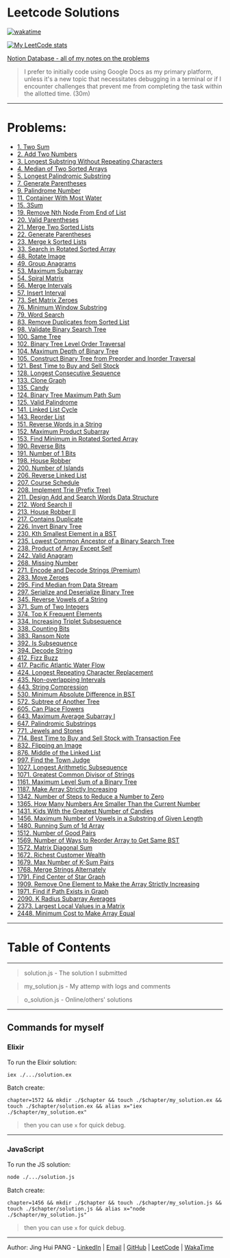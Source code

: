 # Leetcode Solutions

[![wakatime](https://wakatime.com/badge/user/849bb989-6c1a-4bb4-a5f1-ba937583da5f/project/d0b05c78-06be-40bb-9bca-1e26b4ccd8db.svg)](https://wakatime.com/badge/user/849bb989-6c1a-4bb4-a5f1-ba937583da5f/project/d0b05c78-06be-40bb-9bca-1e26b4ccd8db)

[![My LeetCode stats](https://leetcode-stats-six.vercel.app/api?username=enkr1&theme=dark)](https://leetcode.com/enkr1/)

[Notion Database - all of my notes on the problems](https://enkr.notion.site/db6bbb891f264f37a64c99799ca2057d?v=0b3cf643151b4ec1b29a01eecce8bbb4)

> I prefer to initially code using Google Docs as my primary platform, unless it's a new topic that necessitates debugging in a terminal or if I encounter challenges that prevent me from completing the task within the allotted time. (30m)

---

# Problems:
- [1. Two Sum](./1/)
- [2. Add Two Numbers](./2/)
- [3. Longest Substring Without Repeating Characters](./3/)
- [4. Median of Two Sorted Arrays](./4/)
- [5. Longest Palindromic Substring](./5/)
- [7. Generate Parentheses](./7/)
- [9. Palindrome Number](./9/)
- [11. Container With Most Water](./11/)
- [15. 3Sum](./15/)
- [19. Remove Nth Node From End of List](./19/)
- [20. Valid Parentheses](./20/)
- [21. Merge Two Sorted Lists](./21/)
- [22. Generate Parentheses](./22/)
- [23. Merge k Sorted Lists](./23/)
- [33. Search in Rotated Sorted Array](./33/)
- [48. Rotate Image](./48/)
- [49. Group Anagrams](./49/)
- [53. Maximum Subarray](./53/)
- [54. Spiral Matrix](./54/)
- [56. Merge Intervals](./56/)
- [57. Insert Interval](./57/)
- [73. Set Matrix Zeroes](./73/)
- [76. Minimum Window Substring](./76/)
- [79. Word Search](./79/)
- [83. Remove Duplicates from Sorted List](./83/)
- [98. Validate Binary Search Tree](./98/)
- [100. Same Tree](./100/)
- [102. Binary Tree Level Order Traversal](./102/)
- [104. Maximum Depth of Binary Tree](./104/)
- [105. Construct Binary Tree from Preorder and Inorder Traversal](./105/)
- [121. Best Time to Buy and Sell Stock](./121/)
- [128. Longest Consecutive Sequence](./128/)
- [133. Clone Graph](./133/)
- [135. Candy](./135/)
- [124. Binary Tree Maximum Path Sum](./124/)
- [125. Valid Palindrome](./125/)
- [141. Linked List Cycle](./141/)
- [143. Reorder List](./143/)
- [151. Reverse Words in a String](./151/)
- [152. Maximum Product Subarray](./152/)
- [153. Find Minimum in Rotated Sorted Array](./153/)
- [190. Reverse Bits](./190/)
- [191. Number of 1 Bits](./191/)
- [198. House Robber](./198/)
- [200. Number of Islands](./200/)
- [206. Reverse Linked List](./206/)
- [207. Course Schedule](./207/)
- [208. Implement Trie (Prefix Tree)](./209/)
- [211. Design Add and Search Words Data Structure](./211/)
- [212. Word Search II](./212/)
- [213. House Robber II](./213/)
- [217. Contains Duplicate](./217/)
- [226. Invert Binary Tree](./226/)
- [230. Kth Smallest Element in a BST](./230/)
- [235. Lowest Common Ancestor of a Binary Search Tree](./235/)
- [238. Product of Array Except Self](./238/)
- [242. Valid Anagram](./242/)
- [268. Missing Number](./268/)
- [271. Encode and Decode Strings (Premium)](./271/)
- [283. Move Zeroes](./283/)
- [295. Find Median from Data Stream](./295/)
- [297. Serialize and Deserialize Binary Tree](./297/)
- [345. Reverse Vowels of a String](./345/)
- [371. Sum of Two Integers](./371/)
- [374. Top K Frequent Elements](./374/)
- [334. Increasing Triplet Subsequence](./334/)
- [338. Counting Bits](./338/)
- [383. Ransom Note](./383/)
- [392. Is Subsequence](./392/)
- [394. Decode String](./394/)
- [412. Fizz Buzz](./412/)
- [417. Pacific Atlantic Water Flow](./417/)
- [424. Longest Repeating Character Replacement](./424/)
- [435. Non-overlapping Intervals](./435/)
- [443. String Compression](./443/)
- [530. Minimum Absolute Difference in BST](./530/)
- [572. Subtree of Another Tree](./572/)
- [605. Can Place Flowers](./605/)
- [643. Maximum Average Subarray I](./643/)
- [647. Palindromic Substrings](./647/)
- [771. Jewels and Stones](./771/)
- [714. Best Time to Buy and Sell Stock with Transaction Fee](./714/)
- [832. Flipping an Image](./832/)
- [876. Middle of the Linked List](./876/)
- [997. Find the Town Judge](./997/)
- [1027. Longest Arithmetic Subsequence](./1027/)
- [1071. Greatest Common Divisor of Strings](./1071/)
- [1161. Maximum Level Sum of a Binary Tree](./1161/)
- [1187. Make Array Strictly Increasing](./1187/)
- [1342. Number of Steps to Reduce a Number to Zero](./1342/)
- [1365. How Many Numbers Are Smaller Than the Current Number](./1365/)
- [1431. Kids With the Greatest Number of Candies](./1431/)
- [1456. Maximum Number of Vowels in a Substring of Given Length](./1456/)
- [1480. Running Sum of 1d Array](./1480/)
- [1512. Number of Good Pairs](./1512/)
- [1569. Number of Ways to Reorder Array to Get Same BST](./1569/)
- [1572. Matrix Diagonal Sum](./1572/)
- [1672. Richest Customer Wealth](./1672/)
- [1679. Max Number of K-Sum Pairs](./1679/)
- [1768. Merge Strings Alternately](./1768/)
- [1791. Find Center of Star Graph](./1791/)
- [1909. Remove One Element to Make the Array Strictly Increasing](./1909/)
- [1971. Find if Path Exists in Graph](./1971/)
- [2090. K Radius Subarray Averages](./2090/)
- [2373. Largest Local Values in a Matrix](./2373/)
- [2448. Minimum Cost to Make Array Equal](./2448/)

---

# Table of Contents

---

> solution.js - The solution I submitted

> my_solution.js - My attemp with logs and comments

> o_solution.js - Online/others' solutions

---
## Commands for myself

### Elixir

To run the Elixir solution:
```sh
iex ./.../solution.ex
```

Batch create:
```ssh
chapter=1572 && mkdir ./$chapter && touch ./$chapter/my_solution.ex && touch ./$chapter/solution.ex && alias x="iex ./$chapter/my_solution.ex"
```
> then you can use `x` for quick debug.

---

### JavaScript

To run the JS solution:
```sh
node ./.../solution.js
```

<!--
TODO: Rmb to it into the TOC!
-->

Batch create:
<!--
NOTE: JS IS HERE
-->
```ssh
chapter=1456 && mkdir ./$chapter && touch ./$chapter/my_solution.js && touch ./$chapter/solution.js && alias x="node ./$chapter/my_solution.js"
```
> then you can use `x` for quick debug.

---

Author: Jing Hui PANG - [LinkedIn](https://www.linkedin.com/in/jinghuipang/) | [Email](mailto:jinghuipang99@gmail.com) | [GitHub](https://github.com/enkr1) | [LeetCode](https://leetcode.com/enkr1) | [WakaTime](https://wakatime.com/@enkr1)
